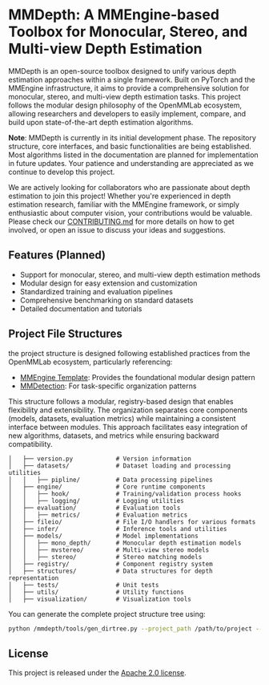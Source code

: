 # MMDepth: A MMEngine-based Toolbox for Monocular, Stereo, and Multi-view Depth Estimation

MMDepth is an open-source toolbox designed to unify various depth estimation approaches within a single framework. Built on PyTorch and the MMEngine infrastructure, it aims to provide a comprehensive solution for monocular, stereo, and multi-view depth estimation tasks. This project follows the modular design philosophy of the OpenMMLab ecosystem, allowing researchers and developers to easily implement, compare, and build upon state-of-the-art depth estimation algorithms.

**Note**: MMDepth is currently in its initial development phase. The repository structure, core interfaces, and basic functionalities are being established. Most algorithms listed in the documentation are planned for implementation in future updates. Your patience and understanding are appreciated as we continue to develop this project.

We are actively looking for collaborators who are passionate about depth estimation to join this project! Whether you're experienced in depth estimation research, familiar with the MMEngine framework, or simply enthusiastic about computer vision, your contributions would be valuable. Please check our [CONTRIBUTING.md](docs/en/CONTRIBUTING.md) for more details on how to get involved, or open an issue to discuss your ideas and suggestions.

## Features (Planned)

- Support for monocular, stereo, and multi-view depth estimation methods
- Modular design for easy extension and customization
- Standardized training and evaluation pipelines
- Comprehensive benchmarking on standard datasets
- Detailed documentation and tutorials

## Project File Structures
the project structure is designed following established practices from the OpenMMLab ecosystem, particularly referencing:

- [MMEngine Template](https://github.com/open-mmlab/mmengine-template): Provides the foundational modular design pattern
- [MMDetection](https://github.com/open-mmlab/mmdetection): For task-specific organization patterns

This structure follows a modular, registry-based design that enables flexibility and extensibility. 
The organization separates core components (models, datasets, evaluation metrics) while maintaining a consistent interface between modules. 
This approach facilitates easy integration of new algorithms, datasets, and metrics while ensuring backward compatibility.

```text
│   ├── version.py            # Version information
│   ├── datasets/             # Dataset loading and processing utilities
│   │   ├── pipline/          # Data processing pipelines
│   ├── engine/               # Core runtime components
│   │   ├── hook/             # Training/validation process hooks
│   │   ├── logging/          # Logging utilities
│   ├── evaluation/           # Evaluation tools
│   │   ├── metrics/          # Evaluation metrics
│   ├── fileio/               # File I/O handlers for various formats
│   ├── infer/                # Inference tools and utilities
│   ├── models/               # Model implementations
│   │   ├── mono_depth/       # Monocular depth estimation models
│   │   ├── mvstereo/         # Multi-view stereo models
│   │   ├── stereo/           # Stereo matching models
│   ├── registry/             # Component registry system
│   ├── structures/           # Data structures for depth representation
│   ├── tests/                # Unit tests
│   ├── utils/                # Utility functions
│   ├── visualization/        # Visualization tools
```
You can generate the complete project structure tree using:
```bash
python /mmdepth/tools/gen_dirtree.py --project_path /path/to/project --output_file project_tree.txt
```



## License

This project is released under the [Apache 2.0 license](LICENSE).
